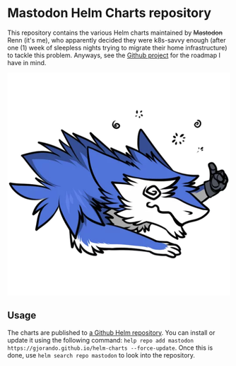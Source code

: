 # Mastodon Helm Charts repository

This repository contains the various Helm charts maintained by ~~Mastodon~~ Renn (it's me), who apparently decided they were k8s-savvy enough (after one (1) week of sleepless nights trying to migrate their home infrastructure) to tackle this problem. Anyways, see the [Github project](https://github.com/users/gjorando/projects/1) for the roadmap I have in mind.

![Renn is tired in anticipation](sticker.webp "I will remove this at some point (... unless)")

## Usage

The charts are published to [a Github Helm repository](https://gjorando.github.io/helm-charts). You can install or update it using the following command: `help repo add mastodon https://gjorando.github.io/helm-charts --force-update`. Once this is done, use `helm search repo mastodon` to look into the repository.
